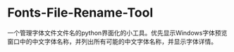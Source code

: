 # Fonts-File-Rename-Tool
一个管理字体文件文件名的python界面化的小工具。优先显示Windows字体预览窗口中的中文字体名称，并列出所有可能的中文字体名称，并显示字体详情。
